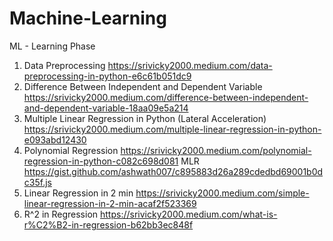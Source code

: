# Machine-Learning
ML - Learning Phase

 1. Data Preprocessing https://srivicky2000.medium.com/data-preprocessing-in-python-e6c61b051dc9 <br/>
 2. Difference Between Independent and Dependent Variable https://srivicky2000.medium.com/difference-between-independent-and-dependent-variable-18aa09e5a214
 3. Multiple Linear Regression in Python (Lateral Acceleration) https://srivicky2000.medium.com/multiple-linear-regression-in-python-e093abd12430
 4. Polynomial Regression https://srivicky2000.medium.com/polynomial-regression-in-python-c082c698d081
     MLR https://gist.github.com/ashwath007/c895883d26a289cdedbd69001b0dc35f.js
 5. Linear Regression in 2 min https://srivicky2000.medium.com/simple-linear-regression-in-2-min-acaf2f523369
 6. R^2 in Regression https://srivicky2000.medium.com/what-is-r%C2%B2-in-regression-b62bb3ec848f
